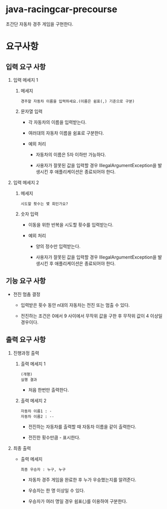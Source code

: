 # java-racingcar-precourse
초간단 자동차 경주 게임을 구현한다.

# 요구사항

## 입력 요구 사항
1. 입력 메세지 1

    1. 메세지 
        
        `경주할 자동차 이름을 입력하세요.(이름은 쉼표(,) 기준으로 구분)`

    1. 문자열 입력

        - 각 자동차의 이름을 입력받는다.

        - 여러대의 자동차 이름을 쉼표로 구분한다.

        - 예외 처리

            - 자동차의 이름은 5자 이하만 가능하다.

            - 사용자가 잘못된 값을 입력할 경우 IllegalArgumentException을 발생시킨 후 애플리케이션은 종료되어야 한다.

1. 입력 메세지 2

    1. 메세지
        
        `시도할 횟수는 몇 회인가요?`

    1. 숫자 입력

        - 이동을 위한 반복을 시도할 횟수를 입력받는다.

        - 예외 처리

            - 양의 정수만 입력받는다.

            - 사용자가 잘못된 값을 입력할 경우 IllegalArgumentException을 발생시킨 후 애플리케이션은 종료되어야 한다.

## 기능 요구 사항
- 전진 멈춤 결정

    - 입력받은 횟수 동안 n대의 자동차는 전진 또는 멈출 수 있다.

    - 전진하는 조건은 0에서 9 사이에서 무작위 값을 구한 후 무작위 값이 4 이상일 경우이다.


## 출력 요구 사항
1. 진행과정 출력

    1. 출력 메세지 1

        ```
        (개행)
        실행 결과
        ```

        - 처음 한번만 출력한다.

    1. 출력 메세지 2

        ```
        자동차 이름1 : -
        자동차 이름2 : --
        ```

        - 전진하는 자동차를 출력할 때 자동차 이름을 같이 출력한다.

        - 전진한 횟수만큼 - 표시한다.

1. 최종 출력

    - 출력 메세지

        `최종 우승자 : 누구, 누구`

        - 자동차 경주 게임을 완료한 후 누가 우승했는지를 알려준다.

        - 우승자는 한 명 이상일 수 있다.

        - 우승자가 여러 명일 경우 쉼표(,)를 이용하여 구분한다.